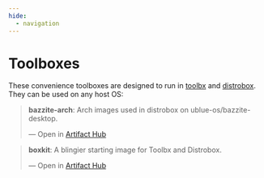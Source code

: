 ```yaml
---
hide:
  - navigation
---
```


# Toolboxes

These convenience toolboxes are designed to run in [toolbx](https://containertoolbx.org/) and [distrobox](https://github.com/89luca89/distrobox).
They can be used on any host OS:

<div class="artifacthub-widget" data-url="https://artifacthub.io/packages/container/bazzite-arch/bazzite-arch" data-theme="light" data-header="false" data-stars="true" data-responsive="true"><blockquote><p lang="en" dir="ltr"><b>bazzite-arch</b>: Arch images used in distrobox on ublue-os/bazzite-desktop.</p>&mdash; Open in <a href="https://artifacthub.io/packages/container/bazzite-arch/bazzite-arch">Artifact Hub</a></blockquote></div><script async src="https://artifacthub.io/artifacthub-widget.js"></script>

<div class="artifacthub-widget" data-url="https://artifacthub.io/packages/container/boxkit/boxkit" data-theme="light" data-header="false" data-stars="true" data-responsive="true"><blockquote><p lang="en" dir="ltr"><b>boxkit</b>: A blingier starting image for Toolbx and Distrobox.</p>&mdash; Open in <a href="https://artifacthub.io/packages/container/boxkit/boxkit">Artifact Hub</a></blockquote></div><script async src="https://artifacthub.io/artifacthub-widget.js"></script>
